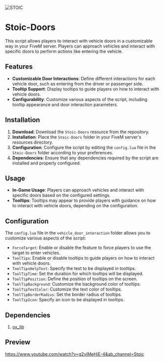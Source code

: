 
![STOIC](https://github.com/TheStoicBear/Stoic-Doors/assets/112611821/ec541c37-7c74-42b5-9442-b9d89e74af3d)



# Stoic-Doors
This script allows players to interact with vehicle doors in a customizable way in your FiveM server. Players can approach vehicles and interact with specific doors to perform actions like entering the vehicle.

## Features

- **Customizable Door Interactions**: Define different interactions for each vehicle door, such as entering from the driver or passenger side.
- **Tooltip Support**: Display tooltips to guide players on how to interact with vehicle doors.
- **Configurability**: Customize various aspects of the script, including tooltip appearance and door interaction parameters.

## Installation

1. **Download**: Download the `Stoic-Doors` resource from the repository.
2. **Installation**: Place the `Stoic-Doors` folder in your FiveM server's resources directory.
3. **Configuration**: Configure the script by editing the `config.lua` file in the `Stoic-Doors` folder according to your preferences.
4. **Dependencies**: Ensure that any dependencies required by the script are installed and properly configured.

## Usage

- **In-Game Usage**: Players can approach vehicles and interact with specific doors based on the configured settings.
- **Tooltips**: Tooltips may appear to provide players with guidance on how to interact with vehicle doors, depending on the configuration.

## Configuration

The `config.lua` file in the `vehicle_door_interaction` folder allows you to customize various aspects of the script:

- `ForceTarget`: Enable or disable the feature to force players to use the target to enter vehicles.
- `ToolTips`: Enable or disable tooltips to guide players on how to interact with vehicle doors.
- `ToolTipsHelpText`: Specify the text to be displayed in tooltips.
- `ToolTipTime`: Set the duration for which tooltips will be displayed.
- `ToolTipPosition`: Define the position of tooltips on the screen.
- `ToolTipBackground`: Customize the background color of tooltips.
- `ToolTipTextColor`: Customize the text color of tooltips.
- `ToolTipBorderRadius`: Set the border radius of tooltips.
- `ToolTipIcon`: Specify an icon to be displayed in tooltips.

## Dependencies
1. [ox_lib](https://github.com/overextended/ox_lib)


## Preview 
https://www.youtube.com/watch?v=g2viMeHiE-4&ab_channel=Stoic
